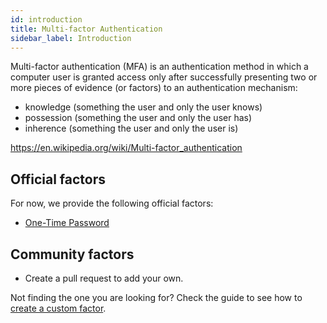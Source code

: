 ```yaml
---
id: introduction
title: Multi-factor Authentication
sidebar_label: Introduction
---
```


Multi-factor authentication (MFA) is an authentication method in which a computer user is granted access only after successfully presenting two or more pieces of evidence (or factors) to an authentication mechanism:

- knowledge (something the user and only the user knows)
- possession (something the user and only the user has)
- inherence (something the user and only the user is)

https://en.wikipedia.org/wiki/Multi-factor_authentication

## Official factors

For now, we provide the following official factors:

- [One-Time Password](/docs/mfa/otp)

## Community factors

- Create a pull request to add your own.

Not finding the one you are looking for? Check the guide to see how to [create a custom factor](/docs/mfa/create-custom).
